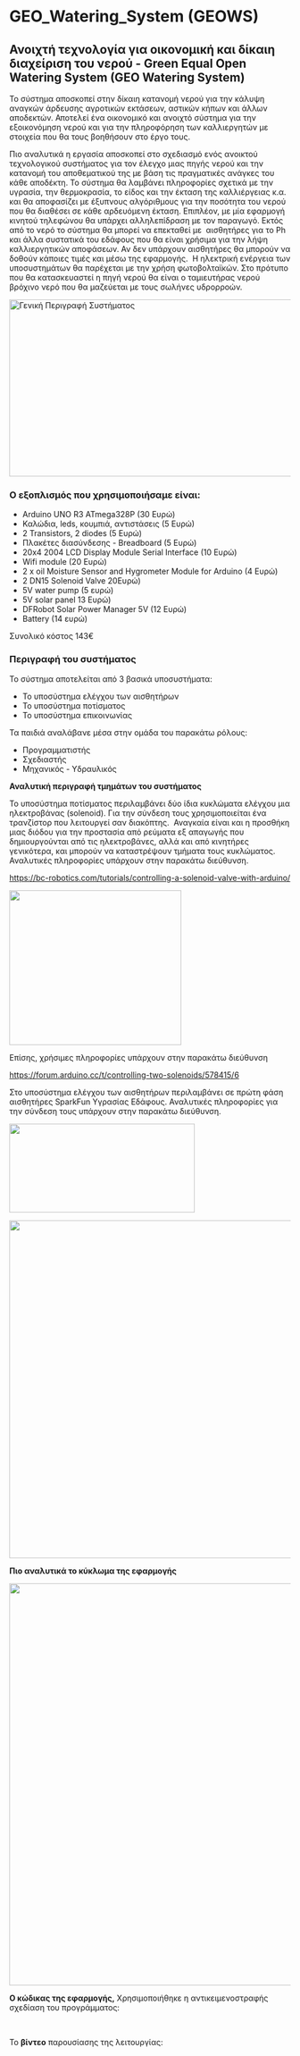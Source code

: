 # GEO_Watering_System (GEOWS)
## Ανοιχτή τεχνολογία για οικονομική και δίκαιη διαχείριση του νερού - Green Equal Open Watering System (GEO Watering System)
<p>Το σύστημα αποσκοπεί στην δίκαιη κατανομή νερού για την κάλυψη αναγκών άρδευσης αγροτικών εκτάσεων, αστικών κήπων και άλλων αποδεκτών. Αποτελεί ένα οικονομικό και ανοιχτό σύστημα για την εξοικονόμηση νερού και για την πληροφόρηση των καλλιεργητών με στοιχεία που θα τους βοηθήσουν στο έργο τους.</p>
<p dir="auto">Πιο αναλυτικά η εργασία αποσκοπεί στο σχεδιασμό ενός ανοικτού τεχνολογικού συστήματος για τον έλεγχο μιας πηγής νερού και την κατανομή του αποθεματικού της με βάση τις πραγματικές ανάγκες του κάθε αποδέκτη. Το σύστημα θα λαμβάνει πληροφορίες σχετικά με την υγρασία, την θερμοκρασία, το είδος και την έκταση της καλλιέργειας κ.α. και θα αποφασίζει με έξυπνους αλγόριθμους για την ποσότητα του νερού που θα διαθέσει σε κάθε αρδευόμενη έκταση. Επιπλέον, με μία εφαρμογή κινητού τηλεφώνου θα υπάρχει αλληλεπίδραση με τον παραγωγό. Εκτός από το νερό το σύστημα θα μπορεί να επεκταθεί με  αισθητήρες για το Ph και άλλα συστατικά του εδάφους που θα είναι χρήσιμα για την λήψη καλλιεργητικών αποφάσεων. Αν δεν υπάρχουν αισθητήρες θα μπορούν να δοθούν κάποιες τιμές και μέσω της εφαρμογής.  Η ηλεκτρική ενέργεια των υποσυστημάτων θα παρέχεται με την χρήση φωτοβολταϊκών. Στο πρότυπο που θα κατασκευαστεί η πηγή νερού θα είναι ο ταμιευτήρας νερού βρόχινο νερό που θα μαζεύεται με τους σωλήνες υδρορροών.</p>
<p dir="auto"><img class="alignnone size-full wp-image-9245" src="https://openedtech.ellak.gr/wp-content/uploads/sites/31/2023/05/genikosxedio.png" alt="Γενική Περιγραφή Συστήματος" width="1021" height="317" /></p>

<h3>Ο εξοπλισμός που χρησιμοποιήσαμε είναι:</h3>
<ul>
 	<li>Arduino UNO R3 ATmega328P (30 Ευρώ)</li>
 	<li>Καλώδια, leds, κουμπιά, αντιστάσεις (5 Ευρώ)</li>
 	<li>2 Transistors, 2 diodes (5 Ευρώ)</li>
 	<li>Πλακέτες διασύνδεσης - Breadboard (5 Ευρώ)</li>
 	<li>20x4 2004 LCD Display Module Serial Interface (10 Ευρώ)</li>
 	<li>Wifi module (20 Ευρώ)</li>
 	<li>2 x oil Moisture Sensor and Hygrometer Module for Arduino (4 Ευρώ)</li>
 	<li>2 DN15 Solenoid Valve 20Ευρώ)</li>
 	<li>5V water pump (5 ευρώ)</li>
 	<li>5V solar panel 13 Ευρώ)</li>
 	<li>DFRobot Solar Power Manager 5V (12 Ευρώ)</li>
 	<li>Battery (14 ευρώ)</li>
</ul>
<p dir="auto">Συνολικό κόστος 143€</p>

<h3>Περιγραφή του συστήματος</h3>
<p dir="auto">Το σύστημα αποτελείται από 3 βασικά υποσυστήματα:</p>

<ul>
 	<li>Το υποσύστημα ελέγχου των αισθητήρων</li>
 	<li>Το υποσύστημα ποτίσματος</li>
 	<li>Το υποσύστημα επικοινωνίας</li>
</ul>
Τα παιδιά αναλάβανε μέσα στην ομάδα του παρακάτω ρόλους:
<ul>
 	<li>Προγραμματιστής</li>
 	<li>Σχεδιαστής</li>
 	<li>Μηχανικός - Υδραυλικός</li>
</ul>
<!--more-->

<!--more-->

<strong>Αναλυτική περιγραφή τμημάτων του συστήματος</strong>

Το υποσύστημα ποτίσματος περιλαμβάνει δύο ίδια κυκλώματα ελέγχου μια ηλεκτροβάνας (solenoid). Για την σύνδεση τους χρησιμοποιείται ένα τρανζίστορ που λειτουργεί σαν διακόπτης.  Αναγκαία είναι και η προσθήκη μιας διόδου για την προστασία από ρεύματα εξ απαγωγής που δημιουργούνται από τις ηλεκτροβάνες, αλλά και από κινητήρες γενικότερα, και μπορούν να καταστρέψουν τμήματα τους κυκλώματος. Αναλυτικές πληροφορίες υπάρχουν στην παρακάτω διεύθυνση.

https://bc-robotics.com/tutorials/controlling-a-solenoid-valve-with-arduino/

<img class="alignnone " src="https://bc-robotics.com/wp-content/uploads/2015/07/sketch1.jpg" width="308" height="277" />

Επίσης, χρήσιμες πληροφορίες υπάρχουν στην παρακάτω διεύθυνση

<a href="https://forum.arduino.cc/t/controlling-two-solenoids/578415/6">https://forum.arduino.cc/t/controlling-two-solenoids/578415/6</a>

Στο υποσύστημα ελέγχου των αισθητήρων περιλαμβάνει σε πρώτη φάση αισθητήρες SparkFun Υγρασίας Εδάφους. Αναλυτικές πληροφορίες για την σύνδεση τους υπάρχουν στην παρακάτω διεύθυνση.

<a href="https://theorycircuit.com/soil-moisture-sensor-arduino/"><img class="alignnone " src="https://theorycircuit.com/wp-content/uploads/2016/09/arduino-soil-moisture-sensor-hookup.png" width="332" height="159" /></a>

<a href="https://theorycircuit.com/soil-moisture-sensor-arduino/"><img class="alignnone size-full wp-image-10729" src="https://openedtech.ellak.gr/wp-content/uploads/sites/31/2023/05/geows_bd.jpg" alt="" width="603" height="605" /></a>

<strong>Πιο αναλυτικά το κύκλωμα της εφαρμογής</strong>

<img class="alignnone size-full wp-image-10789" src="https://openedtech.ellak.gr/wp-content/uploads/sites/31/2023/05/Παρουσίαση1.jpg" alt="" width="960" height="720" />

<strong>Ο κώδικας της εφαρμογής,</strong> Χρησιμοποιήθηκε η αντικειμενοστραφής σχεδίαση του προγράμματος:

&nbsp;

Το <strong>βίντεο</strong> παρουσίασης της λειτουργίας:


